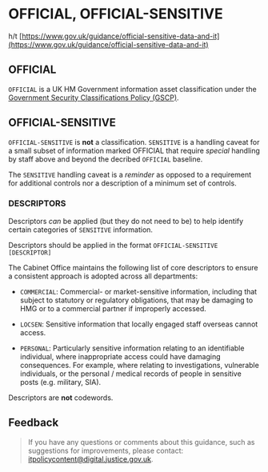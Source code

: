 # OFFICIAL, OFFICIAL-SENSITIVE

h/t [https://www.gov.uk/guidance/official-sensitive-data-and-it](https://www.gov.uk/guidance/official-sensitive-data-and-it)

## OFFICIAL

`OFFICIAL` is a UK HM Government information asset classification under the [Government Security Classifications Policy \(GSCP\)](https://www.gov.uk/government/publications/government-security-classifications).

## OFFICIAL-SENSITIVE

`OFFICIAL-SENSITIVE` is **not** a classification. `SENSITIVE` is a handling caveat for a small subset of information marked OFFICIAL that require *special* handling by staff above and beyond the decribed `OFFICIAL` baseline.

The `SENSITIVE` handling caveat is a *reminder* as opposed to a requirement for additional controls nor a description of a minimum set of controls.

### DESCRIPTORS

Descriptors *can* be applied \(but they do not need to be\) to help identify certain categories of `SENSITIVE` information.

Descriptors should be applied in the format `OFFICIAL-SENSITIVE [DESCRIPTOR]`

The Cabinet Office maintains the following list of core descriptors to ensure a consistent approach is adopted across all departments:

-   `COMMERCIAL`: Commercial- or market-sensitive information, including that subject to statutory or regulatory obligations, that may be damaging to HMG or to a commercial partner if improperly accessed.

-   `LOCSEN`: Sensitive information that locally engaged staff overseas cannot access.

-   `PERSONAL`: Particularly sensitive information relating to an identifiable individual, where inappropriate access could have damaging consequences. For example, where relating to investigations, vulnerable individuals, or the personal / medical records of people in sensitive posts \(e.g. military, SIA\).


Descriptors are **not** codewords.

## Feedback

> If you have any questions or comments about this guidance, such as suggestions for improvements, please contact: [itpolicycontent@digital.justice.gov.uk](mailto:itpolicycontent@digital.justice.gov.uk).

